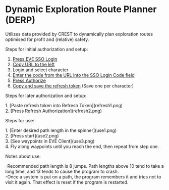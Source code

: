 # Dynamic Exploration Route Planner (DERP)

Utilizes data provided by CREST to dynamically plan exploration routes optimised for profit and (relative) safety.

Steps for initial authorization and setup:<p>
1. [Press EVE SSO Login](step1.png)<br>
2. [Copy URL to the left](step2.png)<br>
3. Login and select character<br>
4. [Enter the code from the URL into the SSO Login Code field](step4.png)<br>
5. [Press Authorize](step5.png)<br>
6. [Copy and save the refresh token](step6.png) (Save one per character)<br>
<p>
Steps for later authorization and setup:<p>
1. [Paste refresh token into Refresh Token](refresh1.png)<br>
2. [Press Refresh Authorization](refresh2.png)<br>
<p>
Steps for use:<p>
1. [Enter desired path length in the spinner](use1.png)<br>
2. [Press start](use2.png)<br>
3. [See waypoints in EVE Client](use3.png)<br>
4. Fly along waypoints until you reach the end, then repeat from step one.<br>
<p>
Notes about use:<p>
-Recommended path length is 8 jumps.  Path lengths above 10 tend to take a long time, and 13 tends to cause the program to crash.<br>
-Once a system is put on a path, the program remembers it and tries not to visit it again.  That effect is reset if the program is restarted.
